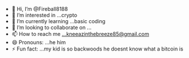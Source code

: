 - 👋 Hi, I’m @Fireball8188
- 👀 I’m interested in ...crypto
- 🌱 I’m currently learning ...basic coding
- 💞️ I’m looking to collaborate on ...
- 📫 How to reach me ...kneeazinthebreeze85@gmail.com
- 😄 Pronouns: ...he him
- ⚡ Fun fact: ...my kid is so backwoods he doesnt know what a bitcoin is 

<!---
Fireball8188/Fireball8188 is a ✨ special ✨ repository because its `README.md` (this file) appears on your GitHub profile.
You can click the Preview link to take a look at your changes.
--->
